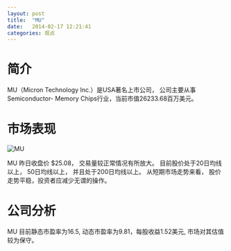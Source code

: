 ```yaml
---
layout: post
title:  "MU"
date:   2014-02-17 12:21:41
categories: 观点
---
```


# 简介
MU（Micron Technology Inc.）是USA著名上市公司，
公司主要从事Semiconductor- Memory Chips行业，当前市值26233.68百万美元。

# 市场表现

![MU](http://finviz.com/chart.ashx?t=MU&ty=c&ta=1&p=d&s=l)

MU 昨日收盘价 $25.08，
交易量较正常情况有所放大。
目前股价处于20日均线以上，
50日均线以上，
并且处于200日均线以上。
从短期市场走势来看，
股价走势平稳，投资者应减少无谓的操作。

# 公司分析
MU 目前静态市盈率为16.5, 动态市盈率为9.81，每股收益1.52美元,
市场对其估值较为保守。
